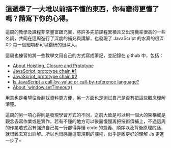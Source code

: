 ## 這週學了一大堆以前搞不懂的東西，你有變得更懂了嗎？請寫下你的心得。

這周的教學及課程非常豐富跟充實，將許多先前課程累積且又出現機率很高的一些名詞，共同在這周進行了深度的補充與講解，也發現了 JavaScript 的水真的很深 XD 每一個細項都可以鑽研的很深入。

這周也練習的將一些教學文用自己的方式寫成筆記，並記錄在 github 中，包括：
 - [About Hoisting, Closure and Prototype](https://github.com/prince811009/learning-notes/issues/5)
 - [JavaScript_prototype chain #1](https://github.com/prince811009/learning-notes/issues/6)
 - [JavaScript_prototype chain #2](https://github.com/prince811009/learning-notes/issues/7)
 - [Is JavaScript a call-by-value or call-by-reference language?](https://github.com/prince811009/learning-notes/issues/8)
 - [About `window.setTimeout()](https://github.com/prince811009/learning-notes/issues/9)

用意也是希望往後翻找資料更方便，另一方面也是測試自己是否有把這些觀念理解清楚。

這周的另一項心得則是發現學習方式的不同，之前大致是可以用一個大的架構或是觀念去寫作業或是實作，若有不懂的地方可以後面慢慢再把技術債補上，不過這周的作業若式沒有強迫自己每一行都得弄懂 code 的意義、順序以及背後原理的話，就很難去寫出詳解。所以也很感謝這周規劃的課程，似乎是離更好的理解 Js 更進一步了~